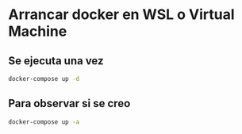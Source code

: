 # Arrancar docker en WSL o Virtual Machine

## Se ejecuta una vez

```sh
docker-compose up -d
```

## Para observar si se creo

```sh
docker-compose up -a
```
